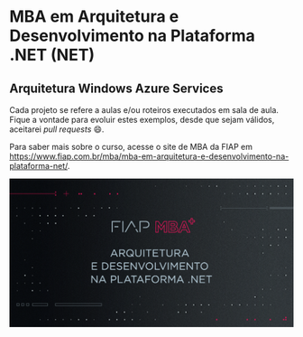 # MBA em Arquitetura e Desenvolvimento na Plataforma .NET (NET)

## Arquitetura Windows Azure Services

Cada projeto se refere a aulas e/ou roteiros executados em sala de aula.
Fique a vontade para evoluir estes exemplos, desde que sejam válidos, aceitarei *pull requests* :smile:.

Para saber mais sobre o curso, acesse o site de MBA da FIAP em https://www.fiap.com.br/mba/mba-em-arquitetura-e-desenvolvimento-na-plataforma-net/.

![FIAP MBA](../img/net2.png)
